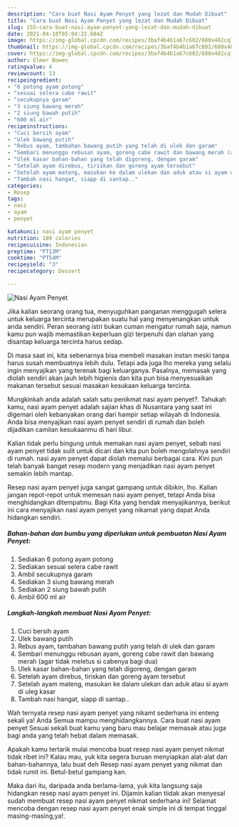 ```yaml
---
description: "Cara buat Nasi Ayam Penyet yang lezat dan Mudah Dibuat"
title: "Cara buat Nasi Ayam Penyet yang lezat dan Mudah Dibuat"
slug: 155-cara-buat-nasi-ayam-penyet-yang-lezat-dan-mudah-dibuat
date: 2021-04-10T05:04:22.604Z
image: https://img-global.cpcdn.com/recipes/3baf4b4b1a67c602/680x482cq70/nasi-ayam-penyet-foto-resep-utama.jpg
thumbnail: https://img-global.cpcdn.com/recipes/3baf4b4b1a67c602/680x482cq70/nasi-ayam-penyet-foto-resep-utama.jpg
cover: https://img-global.cpcdn.com/recipes/3baf4b4b1a67c602/680x482cq70/nasi-ayam-penyet-foto-resep-utama.jpg
author: Elmer Bowen
ratingvalue: 4
reviewcount: 13
recipeingredient:
- "6 potong ayam potong"
- "sesuai selera cabe rawit"
- "secukupnya garam"
- "3 siung bawang merah"
- "2 siung bawah putih"
- "600 ml air"
recipeinstructions:
- "Cuci bersih ayam"
- "Ulek bawang putih"
- "Rebus ayam, tambahan bawang putih yang telah di ulek dan garam"
- "Sembari menunggu rebusan ayam, goreng cabe rawit dan bawang merah (agar tidak meletus si cabenya bagi dua)"
- "Ulek kasar bahan-bahan yang telah digoreng, dengan garam"
- "Setelah ayam direbus, tiriskan dan goreng ayam tersebut"
- "Setelah ayam mateng, masukan ke dalam ulekan dan aduk atau si ayam di uleg kasar"
- "Tambah nasi hangat, siapp di santap.."
categories:
- Resep
tags:
- nasi
- ayam
- penyet

katakunci: nasi ayam penyet 
nutrition: 189 calories
recipecuisine: Indonesian
preptime: "PT13M"
cooktime: "PT54M"
recipeyield: "3"
recipecategory: Dessert

---
```



![Nasi Ayam Penyet](https://img-global.cpcdn.com/recipes/3baf4b4b1a67c602/680x482cq70/nasi-ayam-penyet-foto-resep-utama.jpg)

Jika kalian seorang orang tua, menyuguhkan panganan menggugah selera untuk keluarga tercinta merupakan suatu hal yang menyenangkan untuk anda sendiri. Peran seorang istri bukan cuman mengatur rumah saja, namun kamu pun wajib memastikan keperluan gizi terpenuhi dan olahan yang disantap keluarga tercinta harus sedap.

Di masa  saat ini, kita sebenarnya bisa membeli masakan instan meski tanpa harus susah membuatnya lebih dulu. Tetapi ada juga lho mereka yang selalu ingin menyajikan yang terenak bagi keluarganya. Pasalnya, memasak yang diolah sendiri akan jauh lebih higienis dan kita pun bisa menyesuaikan makanan tersebut sesuai masakan kesukaan keluarga tercinta. 



Mungkinkah anda adalah salah satu penikmat nasi ayam penyet?. Tahukah kamu, nasi ayam penyet adalah sajian khas di Nusantara yang saat ini digemari oleh kebanyakan orang dari hampir setiap wilayah di Indonesia. Anda bisa menyajikan nasi ayam penyet sendiri di rumah dan boleh dijadikan camilan kesukaanmu di hari libur.

Kalian tidak perlu bingung untuk memakan nasi ayam penyet, sebab nasi ayam penyet tidak sulit untuk dicari dan kita pun boleh mengolahnya sendiri di rumah. nasi ayam penyet dapat diolah memalui berbagai cara. Kini pun telah banyak banget resep modern yang menjadikan nasi ayam penyet semakin lebih mantap.

Resep nasi ayam penyet juga sangat gampang untuk dibikin, lho. Kalian jangan repot-repot untuk memesan nasi ayam penyet, tetapi Anda bisa menghidangkan ditempatmu. Bagi Kita yang hendak menyajikannya, berikut ini cara menyajikan nasi ayam penyet yang nikamat yang dapat Anda hidangkan sendiri.

<!--inarticleads1-->

##### Bahan-bahan dan bumbu yang diperlukan untuk pembuatan Nasi Ayam Penyet:

1. Sediakan 6 potong ayam potong
1. Sediakan sesuai selera cabe rawit
1. Ambil secukupnya garam
1. Sediakan 3 siung bawang merah
1. Sediakan 2 siung bawah putih
1. Ambil 600 ml air




<!--inarticleads2-->

##### Langkah-langkah membuat Nasi Ayam Penyet:

1. Cuci bersih ayam
1. Ulek bawang putih
1. Rebus ayam, tambahan bawang putih yang telah di ulek dan garam
1. Sembari menunggu rebusan ayam, goreng cabe rawit dan bawang merah (agar tidak meletus si cabenya bagi dua)
1. Ulek kasar bahan-bahan yang telah digoreng, dengan garam
1. Setelah ayam direbus, tiriskan dan goreng ayam tersebut
1. Setelah ayam mateng, masukan ke dalam ulekan dan aduk atau si ayam di uleg kasar
1. Tambah nasi hangat, siapp di santap..




Wah ternyata resep nasi ayam penyet yang nikamt sederhana ini enteng sekali ya! Anda Semua mampu menghidangkannya. Cara buat nasi ayam penyet Sesuai sekali buat kamu yang baru mau belajar memasak atau juga bagi anda yang telah hebat dalam memasak.

Apakah kamu tertarik mulai mencoba buat resep nasi ayam penyet nikmat tidak ribet ini? Kalau mau, yuk kita segera buruan menyiapkan alat-alat dan bahan-bahannya, lalu buat deh Resep nasi ayam penyet yang nikmat dan tidak rumit ini. Betul-betul gampang kan. 

Maka dari itu, daripada anda berlama-lama, yuk kita langsung saja hidangkan resep nasi ayam penyet ini. Dijamin kalian tiidak akan menyesal sudah membuat resep nasi ayam penyet nikmat sederhana ini! Selamat mencoba dengan resep nasi ayam penyet enak simple ini di tempat tinggal masing-masing,ya!.

